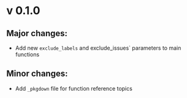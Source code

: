 # v 0.1.0

## Major changes:

- Add new `exclude_labels` and exclude_issues` parameters to main functions

## Minor changes:

- Add `_pkgdown` file for function reference topics
